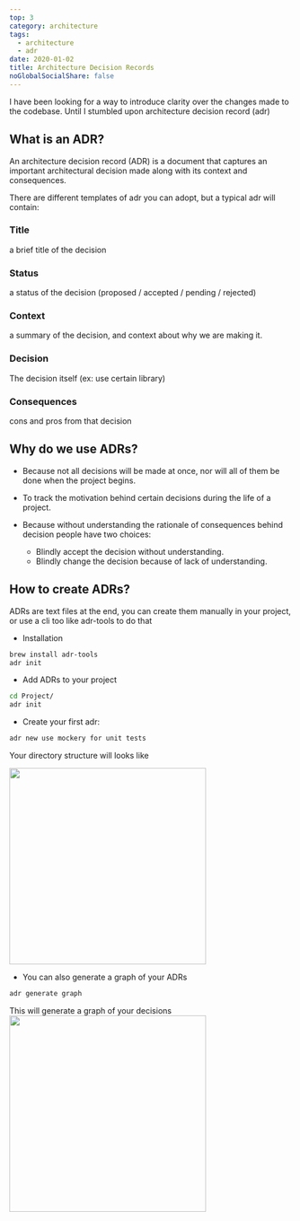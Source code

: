 ```yaml
---
top: 3
category: architecture
tags:
  - architecture
  - adr
date: 2020-01-02
title: Architecture Decision Records
noGlobalSocialShare: false
---
```

<div dir=rtl><social-share :networks="['email', 'facebook', 'twitter', 'linkedin']" /></div>
I have been looking for a way to introduce clarity over the changes made to the codebase.
<!-- more -->
Until I stumbled upon architecture decision record (adr)

## What is an ADR?

An architecture decision record (ADR) is a document that captures an important architectural decision made along with its context and consequences.

There are different templates of adr you can adopt, but a typical adr will contain:

  ### Title
a brief title of the decision
  ### Status
a status of the decision (proposed / accepted / pending / rejected)
  ### Context
a summary of the decision, and context about why we are making it.
  ### Decision
  The decision itself (ex: use certain library)

  ### Consequences
cons and pros from that decision

## Why do we use ADRs?

- Because not all decisions will be made at once, nor will all of them be done when the project begins.

- To track the motivation behind certain decisions during the life of a project.

- Because without understanding the rationale of consequences behind decision people have two choices:
  * Blindly accept the decision without understanding.
  * Blindly change the decision because of lack of understanding.

## How to create ADRs?
ADRs are text files at the end, you can create them manually in your project, or use a cli too like adr-tools to do that

- Installation
```bash
brew install adr-tools
adr init
```
- Add ADRs to your project
```bash
cd Project/
adr init
```
- Create your first adr:
```bash
adr new use mockery for unit tests
```
Your directory structure will looks like 



<img src="/assets/img/adr-1.png" width=350>

- You can also generate a graph of your ADRs
```bash
adr generate graph
```
This will generate a graph of your decisions
<img src="/assets/img/adr-2.png" width=350>
